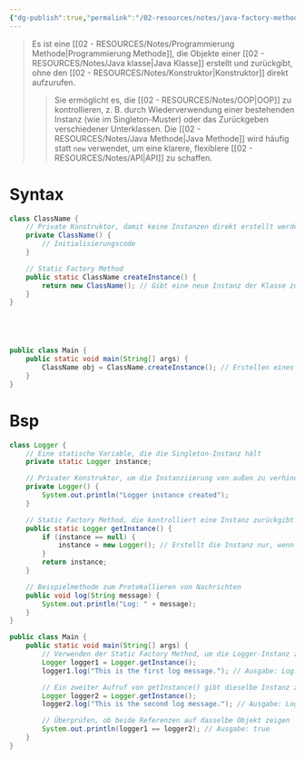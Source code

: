 ```yaml
---
{"dg-publish":true,"permalink":"/02-resources/notes/java-factory-method/","tags":["code/java","code/OOP"],"updated":"2025-03-19T12:10:56.382+01:00"}
---
```


>Es ist eine [[02 - RESOURCES/Notes/Programmierung Methode\|Programmierung Methode]], die Objekte einer [[02 - RESOURCES/Notes/Java klasse\|Java Klasse]] erstellt und zurückgibt, ohne den [[02 - RESOURCES/Notes/Konstruktor\|Konstruktor]] direkt aufzurufen. 
>>Sie ermöglicht es, die [[02 - RESOURCES/Notes/OOP\|OOP]] zu kontrollieren, z. B. durch Wiederverwendung einer bestehenden Instanz (wie im Singleton-Muster) oder das Zurückgeben verschiedener Unterklassen. 
>>Die [[02 - RESOURCES/Notes/Java Methode\|Java Methode]] wird häufig statt `new` verwendet, um eine klarere, flexiblere [[02 - RESOURCES/Notes/API\|API]] zu schaffen.

# Syntax
```java
class ClassName {
    // Private Konstruktor, damit keine Instanzen direkt erstellt werden können
    private ClassName() {
        // Initialisierungscode
    }

    // Static Factory Method
    public static ClassName createInstance() {
        return new ClassName(); // Gibt eine neue Instanz der Klasse zurück
    }
}





public class Main {
    public static void main(String[] args) {
        ClassName obj = ClassName.createInstance(); // Erstellen eines Objekts über die Factory-Methode
    }
}

```

# Bsp

```java
class Logger {
    // Eine statische Variable, die die Singleton-Instanz hält
    private static Logger instance;

    // Privater Konstruktor, um die Instanziierung von außen zu verhindern
    private Logger() {
        System.out.println("Logger instance created");
    }

    // Static Factory Method, die kontrolliert eine Instanz zurückgibt
    public static Logger getInstance() {
        if (instance == null) {
            instance = new Logger(); // Erstellt die Instanz nur, wenn sie noch nicht existiert
        }
        return instance;
    }

    // Beispielmethode zum Protokollieren von Nachrichten
    public void log(String message) {
        System.out.println("Log: " + message);
    }
}

public class Main {
    public static void main(String[] args) {
        // Verwenden der Static Factory Method, um die Logger-Instanz zu erhalten
        Logger logger1 = Logger.getInstance();
        logger1.log("This is the first log message."); // Ausgabe: Log: This is the first log message.

        // Ein zweiter Aufruf von getInstance() gibt dieselbe Instanz zurück
        Logger logger2 = Logger.getInstance();
        logger2.log("This is the second log message."); // Ausgabe: Log: This is the second log message.

        // Überprüfen, ob beide Referenzen auf dasselbe Objekt zeigen
        System.out.println(logger1 == logger2); // Ausgabe: true
    }
}
```